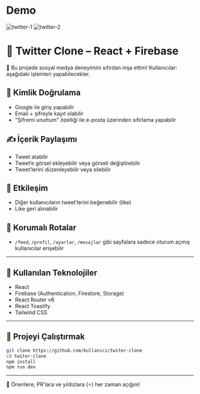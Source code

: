 # Demo
![twitter-1](https://github.com/user-attachments/assets/db9422c2-f128-439f-a62c-ced11d1477ad)
![twitter-2](https://github.com/user-attachments/assets/e967bb41-be48-4b06-a1a2-13bfcf107d1d)




# 🐤 Twitter Clone – React + Firebase

🚀 Bu projede sosyal medya deneyimini sıfırdan inşa ettim! Kullanıcılar: aşağıdaki işlemleri yapabilecekler.

## 👤 Kimlik Doğrulama

- Google ile giriş yapabilir
- Email + şifreyle kayıt olabilir
- "Şifremi unuttum" özelliği ile e-posta üzerinden sıfırlama yapabilir

## ✍️ İçerik Paylaşımı

- Tweet atabilir
- Tweet’e görsel ekleyebilir veya görseli değiştirebilir
- Tweet’lerini düzenleyebilir veya silebilir

## 💬 Etkileşim

- Diğer kullanıcıların tweet’lerini beğenebilir (like)
- Like geri alınabilir

## 🔐 Korumalı Rotalar

- `/feed`, `/profil`, `/ayarlar`, `/mesajlar` gibi sayfalara sadece oturum açmış kullanıcılar erişebilir

---

## 🧪 Kullanılan Teknolojiler

- React
- Firebase (Authentication, Firestore, Storage)
- React Router v6
- React Toastify
- Tailwind CSS

---

## 📁 Projeyi Çalıştırmak

```bash
git clone https://github.com/kullanici/twiter-clone
cd twiter-clone
npm install
npm run dev
```

---

💬 Önerilere, PR'lara ve yıldızlara (⭐) her zaman açığım!
